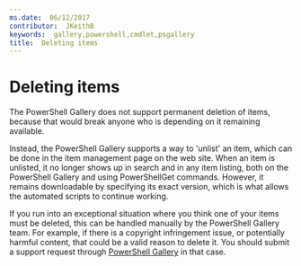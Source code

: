 ```yaml
---
ms.date:  06/12/2017
contributor:  JKeithB
keywords:  gallery,powershell,cmdlet,psgallery
title:  Deleting items
---
```

# Deleting items

The PowerShell Gallery does not support permanent deletion of items, because that would break anyone who is depending on it remaining available.

Instead, the PowerShell Gallery supports a way to 'unlist' an item, which can be done in the item management page on the web site.
When an item is unlisted, it no longer shows up in search and in any item listing, both on the PowerShell Gallery and using PowerShellGet commands.
However, it remains downloadable by specifying its exact version, which is what allows the automated scripts to continue working.

If you run into an exceptional situation where you think one of your items must be deleted, this can be handled manually by the PowerShell Gallery team.
For example, if there is a copyright infringement issue, or potentially harmful content, that could be a valid reason to delete it.
You should submit a support request through [PowerShell Gallery](http://www.PowerShellGallery.com) in that case.